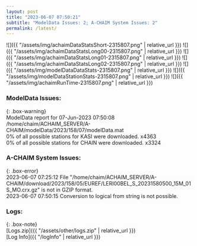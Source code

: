 ```yaml
---
layout: post
title: "2023-06-07 07:50:21"
subtitle: "ModelData Issues: 2; A-CHAIM System Issues: 2"
permalink: /latest/
---
```


![]({{ "/assets/img/achaimDataStatsShort-2315807.png" | relative_url }})
![]({{ "/assets/img/achaimDataStatsLong00-2315807.png" | relative_url }})
![]({{ "/assets/img/achaimDataStatsLong01-2315807.png" | relative_url }})
![]({{ "/assets/img/achaimDataStatsLong02-2315807.png" | relative_url }})
![]({{ "/assets/img/modelDataDataStats-2315807.png" | relative_url }})
![]({{ "/assets/img/modelDataStationStats-2315807.png" | relative_url }})
![]({{ "/assets/img/achaimRunTime-2315807.png" | relative_url }})


### ModelData Issues:  
  
{: .box-warning}  
 ModelData report for 07-Jun-2023 07:50:08   
 /home/chaim/ACHAIM_SERVER/A-CHAIM/modelData/2023/158/07/modelData.mat   
 0% of all possible stations for KASI were downloaded. x4363   
 0% of all possible stations for CHAIN were downloaded. x3324   
  
### A-CHAIM System Issues:  
  
{: .box-error}  
2023-06-07 07:25:12 File "/home/chaim/ACHAIM_SERVER/A-CHAIM/download/2023/158/05/EUREF/LERI00BEL_S_20231580500_15M_01S_MO.crx.gz" is not in GZIP format.  
2023-06-07 07:50:15 Conversion to logical from string is not possible.  

### Logs:  
  
{: .box-note}  
[Logs.zip]({{ "/assets/other/logs.zip" | relative_url }})  
[Log Info]({{ "/logInfo" | relative_url }})  
